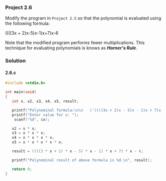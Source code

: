 ### Project 2.6
Modify the program in `Project 2.5` so that the polynomial is evaluated using the following formula:

((((3x + 2)x-5)x-1)x+7)x-6

Note that the modified program performs fewer multiplications. This technique
for evaluating polynomials is knows as ***Horner's Rule***.

### Solution
#### 2.6.c
```c
#include <stdio.h>

int main(void)
{
   int x, x2, x3, x4, x5, result;

   printf("Polynominal formula:\n\n   \'((((3x + 2)x - 5)x - 1)x + 7)x -6\'\n\n");
   printf("Enter value for x: ");
    scanf("%d", &x);

   x2 = x * x;
   x3 = x * x * x;
   x4 = x * x * x * x;
   x5 = x * x * x * x * x;

   result = ((((3 * x + 2) * x - 5) * x - 1) * x + 7) * x - 6;

   printf("Polynominal result of above formula is %d.\n", result);

   return 0;
}
```
